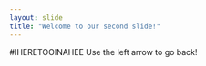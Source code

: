 ```yaml
---
layout: slide
title: "Welcome to our second slide!"
---
```

#IHERETOOINAHEE
Use the left arrow to go back!
